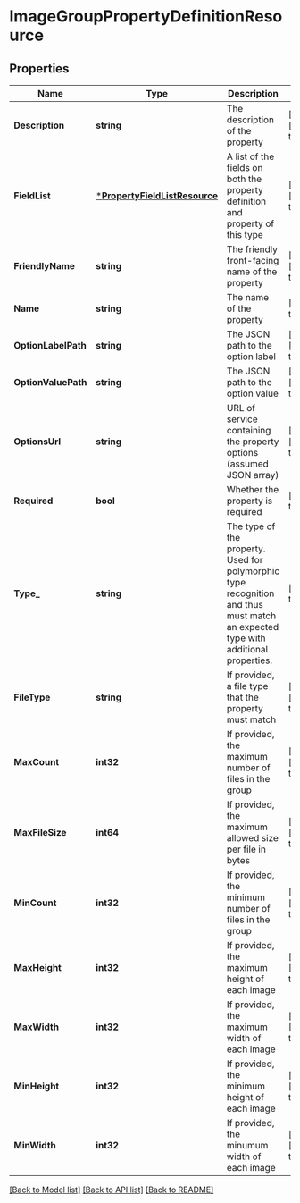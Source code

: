 # ImageGroupPropertyDefinitionResource

## Properties
Name | Type | Description | Notes
------------ | ------------- | ------------- | -------------
**Description** | **string** | The description of the property | [optional] [default to null]
**FieldList** | [***PropertyFieldListResource**](PropertyFieldListResource.md) | A list of the fields on both the property definition and property of this type | [optional] [default to null]
**FriendlyName** | **string** | The friendly front-facing name of the property | [optional] [default to null]
**Name** | **string** | The name of the property | [default to null]
**OptionLabelPath** | **string** | The JSON path to the option label | [optional] [default to null]
**OptionValuePath** | **string** | The JSON path to the option value | [optional] [default to null]
**OptionsUrl** | **string** | URL of service containing the property options (assumed JSON array) | [optional] [default to null]
**Required** | **bool** | Whether the property is required | [default to null]
**Type_** | **string** | The type of the property. Used for polymorphic type recognition and thus must match an expected type with additional properties. | [default to null]
**FileType** | **string** | If provided, a file type that the property must match | [optional] [default to null]
**MaxCount** | **int32** | If provided, the maximum number of files in the group | [optional] [default to null]
**MaxFileSize** | **int64** | If provided, the maximum allowed size per file in bytes | [optional] [default to null]
**MinCount** | **int32** | If provided, the minimum number of files in the group | [optional] [default to null]
**MaxHeight** | **int32** | If provided, the maximum height of each image | [optional] [default to null]
**MaxWidth** | **int32** | If provided, the maximum width of each image | [optional] [default to null]
**MinHeight** | **int32** | If provided, the minimum height of each image | [optional] [default to null]
**MinWidth** | **int32** | If provided, the minumum width of each image | [optional] [default to null]

[[Back to Model list]](../README.md#documentation-for-models) [[Back to API list]](../README.md#documentation-for-api-endpoints) [[Back to README]](../README.md)


